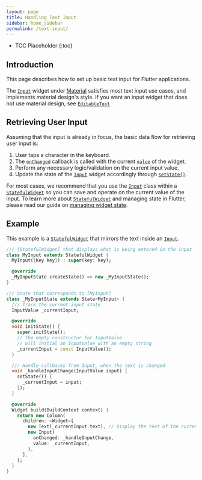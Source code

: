 ```yaml
---
layout: page
title: Handling Text Input
sidebar: home_sidebar
permalink: /text-input/
---
```


* TOC Placeholder
{:toc}

## Introduction

This page describes how to set up basic text input for Flutter applications.

The
[`Input`](https://docs.flutter.io/flutter/material/Input-class.html)
widget under
[Material](https://docs.flutter.io/flutter/material/material-library.html )
satisfies most text input use cases, and implements material design's style. If
you want an input widget that does not use material design, see
[`EditableText`](https://docs.flutter.io/flutter/widgets/EditableText-class.html)



## Retrieving User Input

Assuming that the input is already in focus, the basic data flow for retrieving
user input is:

1. User taps a character in the keyboard.
2. The
[`onChanged`](https://docs.flutter.io/flutter/material/Input/onChanged.html)
callback is called with the current
[`value`](https://docs.flutter.io/flutter/material/Input/value.html)
of the widget.
3. Perform any necessary logic/validation on the current input value.
4. Update the state of the
[`Input`](https://docs.flutter.io/flutter/material/Input-class.html)
widget accordingly through
[`setState()`](https://docs.flutter.io/flutter/widgets/State/setState.html).

For most cases, we recommend that you use the
[`Input`](https://docs.flutter.io/flutter/material/Input-class.html)
class within a
[`StatefulWidget`](https://docs.flutter.io/flutter/widgets/StatefulWidget-class.html)
so you can save and operate on the current value of the input.
To learn more about
[`StatefulWidget`](https://docs.flutter.io/flutter/widgets/StatefulWidget-class.html)
and managing state in Flutter, please read our guide on
[managing widget state](https://flutter.io/widgets-intro/#managing-state).

## Example

This example is a
[`StatefulWidget`](https://docs.flutter.io/flutter/widgets/StatefulWidget-class.html)
that mirrors the text inside an
[`Input`](https://docs.flutter.io/flutter/material/Input-class.html).

```dart
/// [StatefulWidget] that displays what is being entered in the input
class MyInput extends StatefulWidget {
  MyInput({Key key}) : super(key: key);

  @override
  _MyInputState createState() => new _MyInputState();
}

/// State that corresponds to [MyInput]
class _MyInputState extends State<MyInput> {
  /// Track the current input state
  InputValue _currentInput;

  @override
  void initState() {
    super.initState();
    // The empty constructor for InputValue
    // will initial an InputValue with an empty string
    _currentInput = const InputValue();
  }

  /// Handle callbacks from Input, when the text is changed
  void _handleInputChange(InputValue input) {
    setState(() {
      _currentInput = input;
    });
  }

  @override
  Widget build(BuildContext context) {
    return new Column(
      children: <Widget>[
        new Text(_currentInput.text), // Display the text of the current input
        new Input(
          onChanged: _handleInputChange,
          value: _currentInput,
        ),
      ],
    );
  }
}
```

